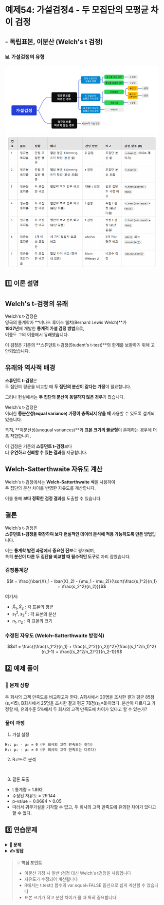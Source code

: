 # 예제54: 가설검정4 - 두 모집단의 모평균 차이 검정
## - 독립표본, 이분산 (Welch's t 검정)

### 📊 가설검정의 유형
![가설검정의 유형](그림11.png)
![가설검정의 유형](table1.png)

## 1️⃣ 이론 설명

## Welch's t-검정의 유래

Welch's t-검정은  
영국의 통계학자 **버나드 루이스 웰치(Bernard Lewis Welch)**가  
**1937년**에 개발한 **통계적 가설 검정 방법**으로,  
이름도 그의 이름에서 유래했습니다.  

이 검정은 기존의 **스튜던트 t-검정(Student's t-test)**의 한계를 보완하기 위해 고안되었습니다.  

## 유래와 역사적 배경

**스튜던트 t-검정**은  
두 집단의 평균을 비교할 때 **두 집단의 분산이 같다는 가정**이 필요합니다.  

그러나 현실에서는 **두 집단의 분산이 동일하지 않은 경우**가 많습니다.  

Welch's t-검정은  
이러한 **등분산성(equal variance) 가정이 충족되지 않을 때** 사용할 수 있도록 설계되었습니다.  

특히, **이분산성(unequal variances)**과 **표본 크기의 불균형**이 존재하는 경우에 더욱 적합합니다.  

이 검정은 기존의 **스튜던트 t-검정**보다  
더 **유연하고 신뢰할 수 있는 결과**를 제공합니다.  

## Welch-Satterthwaite 자유도 계산

Welch's t-검정에서는 **Welch-Satterthwaite 식**을 사용하여  
두 집단의 분산 차이를 반영한 자유도를 계산합니다.  

이를 통해 **보다 정확한 검정 결과**를 도출할 수 있습니다.  

## 결론

Welch's t-검정은  
**스튜던트 t-검정을 확장하여 보다 현실적인 데이터 분석에 적용 가능하도록 만든 방법**입니다.  

이는 **통계학 발전 과정에서 중요한 진보**로 평가되며,  
특히 **분산이 다른 두 집단을 비교할 때 필수적인 도구**로 자리 잡았습니다.  

### 검정통계량
$$t = \frac{(\bar{X}_1 - \bar{X}_2) - (\mu_1 - \mu_2)}{\sqrt{\frac{s_1^2}{n_1} + \frac{s_2^2}{n_2}}}$$

여기서:
- $\bar{X}_1, \bar{X}_2$ : 각 표본의 평균
- $s_1^2, s_2^2$ : 각 표본의 분산
- $n_1, n_2$ : 각 표본의 크기

### 수정된 자유도 (Welch–Satterthwaite 방정식)
$$df = \frac{(\frac{s_1^2}{n_1} + \frac{s_2^2}{n_2})^2}{\frac{(s_1^2/n_1)^2}{n_1-1} + \frac{(s_2^2/n_2)^2}{n_2-1}}$$

## 2️⃣ 예제 풀이

### 📌 문제 상황
두 회사의 고객 만족도를 비교하고자 한다. A회사에서 20명을 조사한 결과 평균 85점(s₁=15), 
B회사에서 25명을 조사한 결과 평균 78점(s₂=8)이었다. 
분산이 다르다고 가정할 때, 유의수준 5%에서 두 회사의 고객 만족도에 차이가 있다고 할 수 있는가?

### 풀이 과정

1. 가설 설정
```
H₀: μ₁ - μ₂ = 0 (두 회사의 고객 만족도는 같다)
H₁: μ₁ - μ₂ ≠ 0 (두 회사의 고객 만족도는 다르다)
```

2. R코드로 분석
```r



```

3. 결론 도출
- t 통계량 = 1.892
- 수정된 자유도 = 29.144
- p-value = 0.0684 > 0.05
- 따라서 귀무가설을 기각할 수 없고, 두 회사의 고객 만족도에 유의한 차이가 있다고 할 수 없다.

## 3️⃣ 연습문제

<details>
<summary><b>🎯 문제</b></summary>

두 학급의 수학 성적을 비교하고자 한다. 
A반(n₁=15)의 평균은 82점(s₁=12), B반(n₂=18)의 평균은 75점(s₂=6)이었다.
분산이 다르다고 가정할 때, 유의수준 5%에서 A반의 성적이 B반보다 높다고 할 수 있는가?

1) 가설을 설정하시오
2) 검정통계량을 계산하시오
3) 결론을 내리시오
4) R코드로 분석하시오
</details>

<details>
<summary><b>✍️ 정답</b></summary>

1) 가설 설정 (우측검정)
   - H₀: μ₁ - μ₂ ≤ 0
   - H₁: μ₁ - μ₂ > 0

2) R코드 분석
```r




```

3) 결과 해석
- t 통계량 = 2.105
- 수정된 자유도 = 19.423
- p-value = 0.0244 < 0.05
- 따라서 귀무가설을 기각하고, A반의 성적이 B반보다 높다고 할 수 있다

</details>

> 💡 **핵심 포인트**
> - 이분산 가정 시 일반 t검정 대신 Welch's t검정을 사용합니다
> - 자유도가 수정되어 계산됩니다
> - R에서는 t.test() 함수의 var.equal=FALSE 옵션으로 쉽게 계산할 수 있습니다
> - 표본 크기가 작고 분산 차이가 클 때 특히 중요합니다
